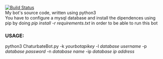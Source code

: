 [![Build Status](https://travis-ci.org/fuomag9/ChaturbateBot.svg?branch=master)](https://travis-ci.org/fuomag9/ChaturbateBot)<br>
My bot's source code, written using python3<br>
You have to configure a mysql database and install the dipendences using pip by doing <i>pip install -r requirements.txt</i> in order to be able to run this bot<br>
<h3><b>USAGE:</b></h3>
python3 ChaturbateBot.py -k <i>yourbotapikey</i> -l <i>database username</i> -p <i>database password</i> -n <i>database name</i> -ip <i>database ip address</i><br>

